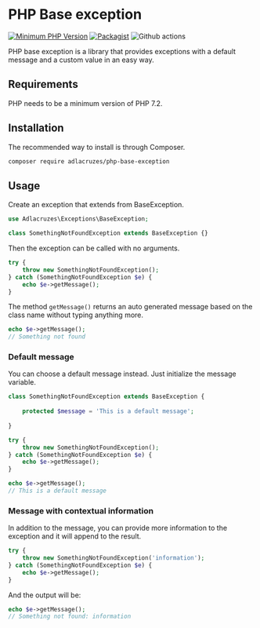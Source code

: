 # PHP Base exception

[![Minimum PHP Version](https://img.shields.io/badge/php-%3E%3D%207.2-8892BF.svg?style=flat-square)](https://php.net/)
[![Packagist](https://img.shields.io/packagist/v/adlacruzes/php-base-exception?style=flat-square)](https://packagist.org/packages/adlacruzes/php-base-exception)
![Github actions](https://github.com/adlacruzes/php-base-exception/workflows/Continuous%20Integration/badge.svg?branch=master)

PHP base exception is a library that provides exceptions with a default message and a custom value in an easy way.


## Requirements
PHP needs to be a minimum version of PHP 7.2.

## Installation

The recommended way to install is through Composer.

```sh
composer require adlacruzes/php-base-exception
```

## Usage

Create an exception that extends from BaseException.

```php
use Adlacruzes\Exceptions\BaseException;

class SomethingNotFoundException extends BaseException {}
```

Then the exception can be called with no arguments.

```php
try {
    throw new SomethingNotFoundException();
} catch (SomethingNotFoundException $e) {
    echo $e->getMessage();
}
```

The method ``getMessage()`` returns an auto generated message based on the class name without typing anything more.

```php
echo $e->getMessage();
// Something not found
```

### Default message

You can choose a default message instead. Just initialize the message variable.

```php
class SomethingNotFoundException extends BaseException {
    
    protected $message = 'This is a default message';
    
}
```

```php
try {
    throw new SomethingNotFoundException();
} catch (SomethingNotFoundException $e) {
    echo $e->getMessage();
}
```

```php
echo $e->getMessage();
// This is a default message
```

### Message with contextual information

In addition to the message, you can provide more information to the exception and it will append to the result.

```php
try {
    throw new SomethingNotFoundException('information');
} catch (SomethingNotFoundException $e) {
    echo $e->getMessage();
}
```

And the output will be:

```php
echo $e->getMessage();
// Something not found: information
```
